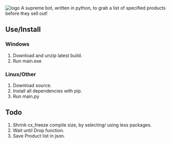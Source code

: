 ![logo](https://github.com/loks0n/Supreme-Drop-Bot/raw/master/bin/logo.gif)
A supreme bot, written in python, to grab a list of specified products before they sell out!

## Use/Install

### Windows
1. Download and unzip latest build.
2. Run main.exe

### Linux/Other
1. Download source.
1. Install all dependencies with pip.
2. Run main.py

## Todo
1. Shrink cx_freeze compile size, by selecting/ using less packages.
2. Wait until Drop function.
3. Save Product list in json.
